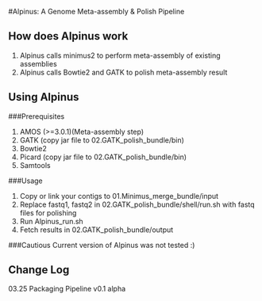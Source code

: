 #Alpinus: A Genome Meta-assembly & Polish Pipeline


How does Alpinus work
------

1. Alpinus calls minimus2 to perform meta-assembly of existing assemblies
2. Alpinus calls Bowtie2 and GATK to polish meta-assembly result


Using Alpinus
------

###Prerequisites
1. AMOS (>=3.0.1)(Meta-assembly step)
2. GATK (copy jar file to 02.GATK_polish_bundle/bin)
3. Bowtie2 
4. Picard (copy jar file to 02.GATK_polish_bundle/bin)
5. Samtools

###Usage
1. Copy or link your contigs to 01.Minimus_merge_bundle/input
2. Replace fastq1, fastq2 in 02.GATK_polish_bundle/shell/run.sh with fastq files for polishing
2. Run Alpinus_run.sh
3. Fetch results in 02.GATK_polish_bundle/output

###Cautious
Current version of Alpinus was not tested :)


Change Log
------
03.25 Packaging Pipeline v0.1 alpha


